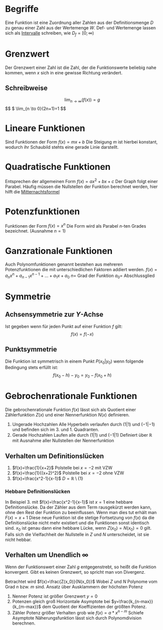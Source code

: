 # Begriffe
Eine Funktion ist eine Zuordnung aller Zahlen aus der Definitionsmenge $D$ zu genau einer Zahl aus der Wertemenge $W$.
Def- und Wertemenge lassen sich als [Intervalle](Intervalle%20und%20Mengen.md) schreiben, wie $D_f=[0; \infty)$ 

# Grenzwert
Der Grenzwert einer Zahl ist die Zahl, der die Funktionswerte beliebig nahe kommen, wenn $x$ sich in eine gewisse Richtung verändert.

## Schreibweise
$$
\lim_{n \to \infty}(f(x))=g $$$$
$ \lim_{n \to 0}(2n+1)=1
$$
# Lineare Funktionen
Sind Funktionen der Form $f(x)=mx+b$ 
Die Steigung $m$ ist hierbei konstant, wodurch ihr Schaubild stehts eine gerade Linie darstellt. 

# Quadratische Funktionen
Entsprechen der allgemeinen Form $f(x)=ax^2+bx+c$
Der Graph folgt einer Parabel.
Häufig müssen die Nullstellen der Funktion berechnet werden, hier hilft die [Mitternachtsformel](Gleichungen.md#Quadratische%20Gleichungen) 

# Potenzfunktionen
Funktionen der Form $f(x)=x^n$
Die Form wird als Parabel $n$-ten Grades bezeichnet. (Ausnahme $n=1$)

# Ganzrationale Funktionen
Auch Polynomfunktionen genannt bestehen aus mehreren Potenzfunktionen die mit unterschiedlichen Faktoren addiert werden.
$f(x)=a_nx^n + a_{n-1}x^{n-1} + \dots + a_1x + a_0$ 
$n =$ Grad der Funktion
$a_0 =$ Abschlussglied

# Symmetrie
## Achsensymmetrie zur $Y$-Achse
Ist gegeben wenn für jeden Punkt auf einer Funktion $f$ gilt:
$$f(x)=f(-x)$$ 
## Punktsymmetrie
Die Funktion ist symmetrisch in einem Punkt $P(x_0|y_0)$ wenn folgende Bedingung stets erfüllt ist:
$$
f(x_0-h)-y_0=y_0-f(x_0+h)
$$

# Gebrochenrationale Funktionen
Die gebrochenrationale Funktion $f(x)$ lässt sich als Quotient einer Zählerfunktion $Z(x)$ und einer Nennerfunktion $N(x)$ definieren.
1. Ungerade Hochzahlen
   Alle Hyperbeln verlaufen durch $(1|1)$ und $(-1|-1)$ und befinden sich im $3.$ und $1.$ Quadranten.
2. Gerade Hochzahlen
   Laufen alle durch $(1|1)$ und $(-1|1)$ 
Definiert über $\mathbb{R}$ mit Ausnahme aller Nullstellen der Nennerfunktion

## Verhalten um Definitionslücken
1. $f(x)=\frac{1}{x+2}$ Polstelle bei $x=-2$ mit VZW
2. $f(x)=\frac{1}{(x+2)^2}$ Polstelle bei $x=-2$ ohne VZW
3. $f(x)=\frac{x^2-1}{x-1}$ $D=\mathbb{R} \setminus \{ 1 \}$ 

### Hebbare Definitionslücken
In Beispiel 3. mit $f(x)=\frac{x^2-1}{x-1}$ ist $x=1$ eine hebbare Definitionslücke. Da der Zähler aus dem Term rausgekürzt werden kann, ohne den Rest der Funktion zu beeinflussen.
Wenn man dies tut erhält man $F(x)=x+1$
Diese neue Funktion ist die stetige Fortsetzung von $f(x)$ da die Definitionslücke nicht mehr existiert und die Funktionen sonst identisch sind.
$x_0$ ist genau dann eine hebbare Lücke, wenn $Z(x_0)=N(x_0)=0$ gilt.
Falls sich die Vielfachheit der Nullstelle in $Z$ und $N$ unterscheidet, ist sie nicht hebbar.

## Verhalten um Unendlich $\infty$ 
Wenn der Funktionswert einer Zahl $g$ entgegenstrebt, so heißt die Funktion konvergent.
Gibt es keinen Grenzwert, so spricht man von Divergenz.

Betrachtet wird $f(x)=\frac{Z(x_0)}{N(x_0)}$ Wobei $Z$ und $N$ Polynome vom Grad $n$ bzw. $m$ sind.
Ansatz über Ausklammern der höchsten Potenz
1. Nenner Potenz ist größer
   Grenzwert $y=0$
2. Potenzen gleich groß
   Horizontale Asymptote bei $y=\frac{k_{n-max}}{k_{m-max}}$ dem Quotient der Koeffizienten der größten Potenz.
3. Zähler Potenz größer
   Verhalten grob wie $f(x)=a*x^{n-m}$ 
   Schiefe Asymptote
   Näherungsfunktion lässt sich durch Polynomdivision berechnen.
